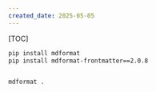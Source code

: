 ```yaml
---
created_date: 2025-05-05
---
```


[TOC]

```sh
pip install mdformat 
pip install mdformat-frontmatter==2.0.8


mdformat .
```